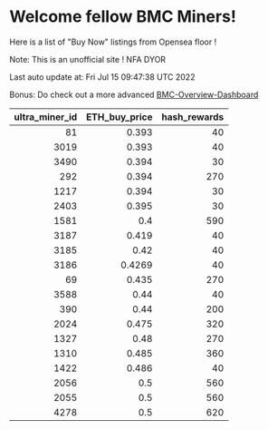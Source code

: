 # Welcome fellow BMC Miners!
Here is a list of "Buy Now" listings from Opensea floor !

Note: This is an unofficial site ! NFA DYOR

Last auto update at: Fri Jul 15 09:47:38 UTC 2022

Bonus: Do check out a more advanced [BMC-Overview-Dashboard](https://dune.com/defifunk/BMC-Overview-Dashboard)


|   ultra_miner_id |   ETH_buy_price |   hash_rewards |
|-----------------:|----------------:|---------------:|
|               81 |          0.393  |             40 |
|             3019 |          0.393  |             40 |
|             3490 |          0.394  |             30 |
|              292 |          0.394  |            270 |
|             1217 |          0.394  |             30 |
|             2403 |          0.395  |             30 |
|             1581 |          0.4    |            590 |
|             3187 |          0.419  |             40 |
|             3185 |          0.42   |             40 |
|             3186 |          0.4269 |             40 |
|               69 |          0.435  |            270 |
|             3588 |          0.44   |             40 |
|              390 |          0.44   |            200 |
|             2024 |          0.475  |            320 |
|             1327 |          0.48   |            270 |
|             1310 |          0.485  |            360 |
|             1422 |          0.486  |             40 |
|             2056 |          0.5    |            560 |
|             2055 |          0.5    |            560 |
|             4278 |          0.5    |            620 |